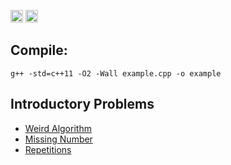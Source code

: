<a href="https://github.com/ep1ctet/cses-problem-set/"><img alt="C++" src="https://img.shields.io/badge/C%2B%2B-11-brightgreen" height="20"/></a>
<a href="https://github.com/ep1ctet/cses-problem-set/"><img alt="Last commit" src="https://img.shields.io/github/last-commit/ep1ctet/cses-problem-set" height="20"/></a>

Compile:
---
```
g++ -std=c++11 -O2 -Wall example.cpp -o example
```
Introductory Problems
---
- [Weird Algorithm](https://github.com/ep1ctet/cses-problem-set/tree/main/weird-algorithm)
- [Missing Number](https://github.com/ep1ctet/cses-problem-set/tree/main/missing-number)
- [Repetitions](https://github.com/ep1ctet/cses-problem-set/tree/main/repetitions)
